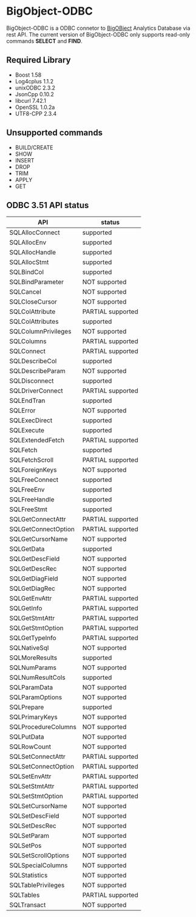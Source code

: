 # BigObject-ODBC

BigObject-ODBC is a ODBC connetor to [BigOBject](https://hub.docker.com/r/bigobject/bigobject/) Analytics Database via rest API. The current version of BigObject-ODBC only supports read-only commands **SELECT** and **FIND**.

## Required Library

* Boost 1.58
* Log4cplus 1.1.2
* unixODBC 2.3.2
* JsonCpp 0.10.2
* libcurl 7.42.1
* OpenSSL 1.0.2a
* UTF8-CPP 2.3.4

## Unsupported commands

* BUILD/CREATE
* SHOW
* INSERT
* DROP
* TRIM
* APPLY
* GET


## ODBC 3.51 API status

API             | status
----------------|----------
SQLAllocConnect | supported  
SQLAllocEnv     | supported  
SQLAllocHandle  | supported  
SQLAllocStmt    | supported
SQLBindCol      | supported  
SQLBindParameter| NOT supported  
SQLCancel       | NOT supported  
SQLCloseCursor  | NOT supported  
SQLColAttribute  | PARTIAL supported  
SQLColAttributes |  supported  
SQLColumnPrivileges | NOT supported  
SQLColumns  | PARTIAL supported  
SQLConnect  | PARTIAL supported  
SQLDescribeCol  | supported  
SQLDescribeParam | NOT supported  
SQLDisconnect  | supported  
SQLDriverConnect  | PARTIAL supported  
SQLEndTran  | supported  
SQLError  | NOT supported  
SQLExecDirect  | supported  
SQLExecute  | supported  
SQLExtendedFetch  | PARTIAL supported  
SQLFetch  | supported  
SQLFetchScroll  | PARTIAL supported  
SQLForeignKeys  | NOT supported  
SQLFreeConnect  | supported  
SQLFreeEnv  | supported  
SQLFreeHandle  | supported  
SQLFreeStmt  | supported  
SQLGetConnectAttr  | PARTIAL supported  
SQLGetConnectOption | PARTIAL supported  
SQLGetCursorName  | NOT supported  
SQLGetData  | supported  
SQLGetDescField |  NOT supported  
SQLGetDescRec  | NOT supported  
SQLGetDiagField  | NOT supported  
SQLGetDiagRec  | NOT supported  
SQLGetEnvAttr  | PARTIAL supported  
SQLGetInfo  | PARTIAL supported  
SQLGetStmtAttr  | PARTIAL supported  
SQLGetStmtOption  | PARTIAL supported  
SQLGetTypeInfo  | PARTIAL supported  
SQLNativeSql  | NOT supported  
SQLMoreResults  | supported  
SQLNumParams  | NOT supported  
SQLNumResultCols  | supported  
SQLParamData  | NOT supported  
SQLParamOptions |  NOT supported  
SQLPrepare  | supported  
SQLPrimaryKeys  | NOT supported  
SQLProcedureColumns | NOT supported  
SQLPutData  | NOT supported  
SQLRowCount |  NOT supported  
SQLSetConnectAttr | PARTIAL supported  
SQLSetConnectOption | PARTIAL supported  
SQLSetEnvAttr | PARTIAL supported  
SQLSetStmtAttr |  PARTIAL supported  
SQLSetStmtOption  | PARTIAL supported  
SQLSetCursorName  | NOT supported  
SQLSetDescField  | NOT supported  
SQLSetDescRec  | NOT supported  
SQLSetParam  | NOT supported  
SQLSetPos  | NOT supported  
SQLSetScrollOptions | NOT supported  
SQLSpecialColumns  | NOT supported  
SQLStatistics  | NOT supported  
SQLTablePrivileges |  NOT supported  
SQLTables  | PARTIAL supported  
SQLTransact  | NOT supported  
